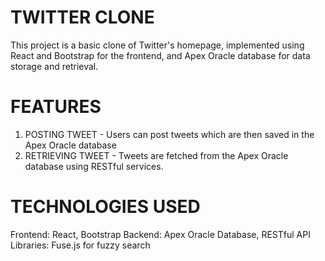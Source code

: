 # TWITTER CLONE
This project is a basic clone of Twitter's homepage, implemented using React and Bootstrap for the frontend, and Apex Oracle database for data storage and retrieval.

# FEATURES
1. POSTING TWEET - Users can post tweets which are then saved in the Apex Oracle database
2. RETRIEVING TWEET - Tweets are fetched from the Apex Oracle database using RESTful services.

# TECHNOLOGIES USED
Frontend: React, Bootstrap
Backend: Apex Oracle Database, RESTful API
Libraries: Fuse.js for fuzzy search

